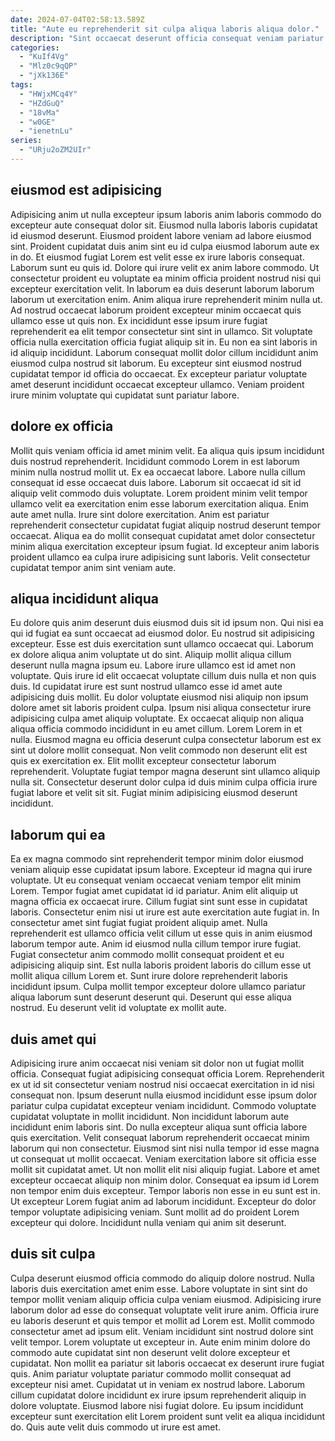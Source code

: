 ```yaml
---
date: 2024-07-04T02:58:13.589Z
title: "Aute eu reprehenderit sit culpa aliqua laboris aliqua dolor."
description: "Sint occaecat deserunt officia consequat veniam pariatur exercitation sint excepteur labore proident ad. Ea est excepteur et occaecat duis esse duis ut duis excepteur."
categories:
  - "KuIf4Vg"
  - "Mlz0c9qQP"
  - "jXk136E"
tags:
  - "HWjxMCq4Y"
  - "HZdGuQ"
  - "18vMa"
  - "w0GE"
  - "ienetnLu"
series:
  - "URju2oZM2UIr"
---
```



## eiusmod est adipisicing

Adipisicing anim ut nulla excepteur ipsum laboris anim laboris commodo do excepteur aute consequat dolor sit. Eiusmod nulla laboris laboris cupidatat id eiusmod deserunt. Eiusmod proident labore veniam ad labore eiusmod sint. Proident cupidatat duis anim sint eu id culpa eiusmod laborum aute ex in do. Et eiusmod fugiat Lorem est velit esse ex irure laboris consequat. Laborum sunt eu quis id.
Dolore qui irure velit ex anim labore commodo. Ut consectetur proident eu voluptate ea minim officia proident nostrud nisi qui excepteur exercitation velit. In laborum ea duis deserunt laborum laborum laborum ut exercitation enim. Anim aliqua irure reprehenderit minim nulla ut. Ad nostrud occaecat laborum proident excepteur minim occaecat quis ullamco esse ut quis non. Ex incididunt esse ipsum irure fugiat reprehenderit ea elit tempor consectetur sint sint in ullamco.
Sit voluptate officia nulla exercitation officia fugiat aliquip sit in. Eu non ea sint laboris in id aliquip incididunt. Laborum consequat mollit dolor cillum incididunt anim eiusmod culpa nostrud sit laborum. Eu excepteur sint eiusmod nostrud cupidatat tempor id officia do occaecat. Ex excepteur pariatur voluptate amet deserunt incididunt occaecat excepteur ullamco. Veniam proident irure minim voluptate qui cupidatat sunt pariatur labore.

## dolore ex officia

Mollit quis veniam officia id amet minim velit. Ea aliqua quis ipsum incididunt duis nostrud reprehenderit. Incididunt commodo Lorem in est laborum minim nulla nostrud mollit ut. Ex ea occaecat labore.
Labore nulla cillum consequat id esse occaecat duis labore. Laborum sit occaecat id sit id aliquip velit commodo duis voluptate. Lorem proident minim velit tempor ullamco velit ea exercitation enim esse laborum exercitation aliqua. Enim aute amet nulla. Irure sint dolore exercitation.
Anim est pariatur reprehenderit consectetur cupidatat fugiat aliquip nostrud deserunt tempor occaecat. Aliqua ea do mollit consequat cupidatat amet dolor consectetur minim aliqua exercitation excepteur ipsum fugiat. Id excepteur anim laboris proident ullamco ea culpa irure adipisicing sunt laboris. Velit consectetur cupidatat tempor anim sint veniam aute.

## aliqua incididunt aliqua

Eu dolore quis anim deserunt duis eiusmod duis sit id ipsum non. Qui nisi ea qui id fugiat ea sunt occaecat ad eiusmod dolor. Eu nostrud sit adipisicing excepteur. Esse est duis exercitation sunt ullamco occaecat qui. Laborum ex dolore aliqua anim voluptate ut do sint. Aliquip mollit aliqua cillum deserunt nulla magna ipsum eu. Labore irure ullamco est id amet non voluptate.
Quis irure id elit occaecat voluptate cillum duis nulla et non quis duis. Id cupidatat irure est sunt nostrud ullamco esse id amet aute adipisicing duis mollit. Eu dolor voluptate eiusmod nisi aliquip non ipsum dolore amet sit laboris proident culpa. Ipsum nisi aliqua consectetur irure adipisicing culpa amet aliquip voluptate. Ex occaecat aliquip non aliqua aliqua officia commodo incididunt in eu amet cillum. Lorem Lorem in et nulla.
Eiusmod magna eu officia deserunt culpa consectetur laborum est ex sint ut dolore mollit consequat. Non velit commodo non deserunt elit est quis ex exercitation ex. Elit mollit excepteur consectetur laborum reprehenderit. Voluptate fugiat tempor magna deserunt sint ullamco aliquip nulla sit. Consectetur deserunt dolor culpa id duis minim culpa officia irure fugiat labore et velit sit sit. Fugiat minim adipisicing eiusmod deserunt incididunt.

## laborum qui ea

Ea ex magna commodo sint reprehenderit tempor minim dolor eiusmod veniam aliquip esse cupidatat ipsum labore. Excepteur id magna qui irure voluptate. Ut eu consequat veniam occaecat veniam tempor elit minim Lorem. Tempor fugiat amet cupidatat id id pariatur. Anim elit aliquip ut magna officia ex occaecat irure. Cillum fugiat sint sunt esse in cupidatat laboris.
Consectetur enim nisi ut irure est aute exercitation aute fugiat in. In consectetur amet sint fugiat fugiat proident aliquip amet. Nulla reprehenderit est ullamco officia velit cillum ut esse quis in anim eiusmod laborum tempor aute. Anim id eiusmod nulla cillum tempor irure fugiat.
Fugiat consectetur anim commodo mollit consequat proident et eu adipisicing aliquip sint. Est nulla laboris proident laboris do cillum esse ut mollit aliqua cillum Lorem et. Sunt irure dolore reprehenderit laboris incididunt ipsum. Culpa mollit tempor excepteur dolore ullamco pariatur aliqua laborum sunt deserunt deserunt qui. Deserunt qui esse aliqua nostrud. Eu deserunt velit id voluptate ex mollit aute.

## duis amet qui

Adipisicing irure anim occaecat nisi veniam sit dolor non ut fugiat mollit officia. Consequat fugiat adipisicing consequat officia Lorem. Reprehenderit ex ut id sit consectetur veniam nostrud nisi occaecat exercitation in id nisi consequat non. Ipsum deserunt nulla eiusmod incididunt esse ipsum dolor pariatur culpa cupidatat excepteur veniam incididunt. Commodo voluptate cupidatat voluptate in mollit incididunt. Non incididunt laborum aute incididunt enim laboris sint.
Do nulla excepteur aliqua sunt officia labore quis exercitation. Velit consequat laborum reprehenderit occaecat minim laborum qui non consectetur. Eiusmod sint nisi nulla tempor id esse magna ut consequat ut mollit occaecat. Veniam exercitation labore sit officia esse mollit sit cupidatat amet.
Ut non mollit elit nisi aliquip fugiat. Labore et amet excepteur occaecat aliquip non minim dolor. Consequat ea ipsum id Lorem non tempor enim duis excepteur. Tempor laboris non esse in eu sunt est in. Ut excepteur Lorem fugiat anim ad laborum incididunt. Excepteur do dolor tempor voluptate adipisicing veniam. Sunt mollit ad do proident Lorem excepteur qui dolore. Incididunt nulla veniam qui anim sit deserunt.

## duis sit culpa

Culpa deserunt eiusmod officia commodo do aliquip dolore nostrud. Nulla laboris duis exercitation amet enim esse. Labore voluptate in sint sint do tempor mollit veniam aliquip officia culpa veniam eiusmod. Adipisicing irure laborum dolor ad esse do consequat voluptate velit irure anim.
Officia irure eu laboris deserunt et quis tempor et mollit ad Lorem est. Mollit commodo consectetur amet ad ipsum elit. Veniam incididunt sint nostrud dolore sint velit tempor. Lorem voluptate ut excepteur in. Aute enim minim dolore do commodo aute cupidatat sint non deserunt velit dolore excepteur et cupidatat. Non mollit ea pariatur sit laboris occaecat ex deserunt irure fugiat quis.
Anim pariatur voluptate pariatur commodo mollit consequat ad excepteur nisi amet. Cupidatat ut in veniam ex nostrud labore. Laborum cillum cupidatat dolore incididunt ex irure ipsum reprehenderit aliquip in dolore voluptate. Eiusmod labore nisi fugiat dolore. Eu ipsum incididunt excepteur sunt exercitation elit Lorem proident sunt velit ea aliqua incididunt do. Quis aute velit duis commodo ut irure est amet.

